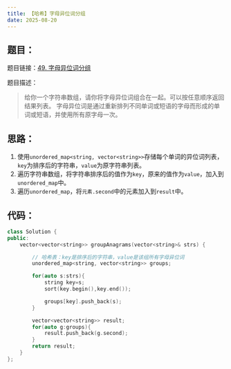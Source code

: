 ```yaml
---
title: 【哈希】字母异位词分组
date: 2025-08-20
---
```


## 题目：

题目链接：[49. 字母异位词分组](https://leetcode.cn/problems/group-anagrams/description/?envType=study-plan-v2&envId=top-100-liked)

题目描述：

> 给你一个字符串数组，请你将字母异位词组合在一起。可以按任意顺序返回结果列表。
> 字母异位词是通过重新排列不同单词或短语的字母而形成的单词或短语，并使用所有原字母一次。

## 思路：

1. 使用`unordered_map<string, vector<string>>`存储每个单词的异位词列表，`key`为排序后的字符串，`value`为原字符串列表。
2. 遍历字符串数组，将字符串排序后的值作为`key`，原来的值作为`value`，加入到`unordered_map`中。
3. 遍历`unordered_map`，将`元素.second`中的元素加入到`result`中。

## 代码：

```c++
class Solution {
public:
    vector<vector<string>> groupAnagrams(vector<string>& strs) {

        // 哈希表：key是排序后的字符串，value是该组所有字母异位词
        unordered_map<string, vector<string>> groups;

        for(auto s:strs){
            string key=s;
            sort(key.begin(),key.end());

            groups[key].push_back(s);
        }

        vector<vector<string>> result;
        for(auto g:groups){
            result.push_back(g.second);
        }
        return result;
    }
};
```